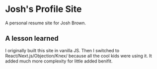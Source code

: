 # Josh's Profile Site

A personal resume site for Josh Brown.

## A lesson learned

I originally built this site in vanilla JS. Then I switched to React/Next.js/Objection/Knex/ because all the cool kids were using it. It added much more complexity for little added benifit.
